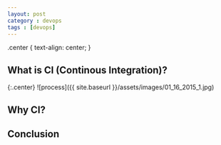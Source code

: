 ```yaml
---
layout: post
category : devops
tags : [devops]
---
```


.center {
  text-align: center;
}

## What is CI (Continous Integration)?
{:.center}
![process]({{ site.baseurl }}/assets/images/01_16_2015_1.jpg)

## Why CI?

## Conclusion




